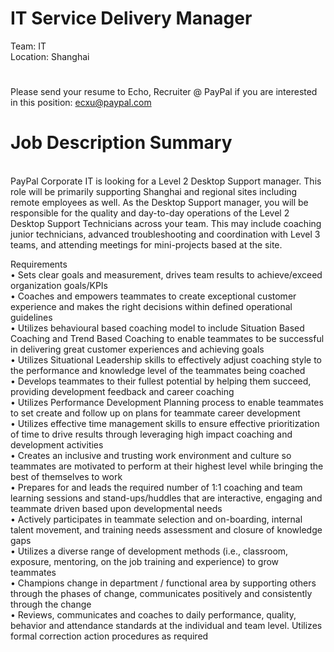 IT Service Delivery Manager
=
Team: IT
   <br />
Location: Shanghai
#
Please send your resume to Echo, Recruiter @ PayPal if you are interested in this position: ecxu@paypal.com
#
Job Description Summary
==
   <br />PayPal Corporate IT is looking for a Level 2 Desktop Support manager. This role will be primarily supporting Shanghai and regional sites including remote employees as well. As the Desktop Support manager, you will be responsible for the quality and day-to-day operations of the Level 2 Desktop Support Technicians across your team. This may include coaching junior technicians, advanced troubleshooting and coordination with Level 3 teams, and attending meetings for mini-projects based at the site.

Requirements
   <br />
• Sets clear goals and measurement, drives team results to achieve/exceed organization goals/KPIs
   <br />
• Coaches and empowers teammates to create exceptional customer experience and makes the right decisions within defined operational guidelines
   <br />
• Utilizes behavioural based coaching model to include Situation Based Coaching and Trend Based Coaching to enable teammates to be successful in delivering great customer experiences and achieving goals
   <br />
• Utilizes Situational Leadership skills to effectively adjust coaching style to the performance and knowledge level of the teammates being coached
   <br />
• Develops teammates to their fullest potential by helping them succeed, providing development feedback and career coaching
   <br />
• Utilizes Performance Development Planning process to enable teammates to set create and follow up on plans for teammate career development
   <br />
• Utilizes effective time management skills to ensure effective prioritization of time to drive results through leveraging high impact coaching and development activities
   <br />
• Creates an inclusive and trusting work environment and culture so teammates are motivated to perform at their highest level while bringing the best of themselves to work
   <br />
• Prepares for and leads the required number of 1:1 coaching and team learning sessions and stand-ups/huddles that are interactive, engaging and teammate driven based upon developmental needs
   <br />
• Actively participates in teammate selection and on-boarding, internal talent movement, and training needs assessment and closure of knowledge gaps
   <br />
• Utilizes a diverse range of development methods (i.e., classroom, exposure, mentoring, on the job training and experience) to grow teammates
   <br />
• Champions change in department / functional area by supporting others through the phases of change, communicates positively and consistently through the change
   <br />
• Reviews, communicates and coaches to daily performance, quality, behavior and attendance standards at the individual and team level. Utilizes formal correction action procedures as required
